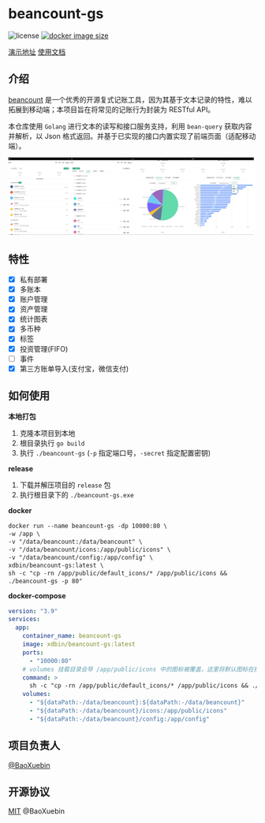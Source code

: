 # beancount-gs

![license](https://img.shields.io/github/license/BaoXuebin/beancount-gs?style=flat-square)
[![docker image size](https://img.shields.io/docker/image-size/xdbin/beancount-gs/latest?label=docker-image&style=flat-square)](https://hub.docker.com/repository/docker/xdbin/beancount-gs/general)

[演示地址](https://beancount.xdbin.com/)
[使用文档](https://www.yuque.com/chuyi-ble7p/beancount-ns)

## 介绍

[beancount](https://github.com/beancount/) 是一个优秀的开源复式记账工具，因为其基于文本记录的特性，难以拓展到移动端；本项目旨在将常见的记账行为封装为 RESTful API。

本仓库使用 `Golang` 进行文本的读写和接口服务支持，利用 `bean-query` 获取内容并解析，以 Json 格式返回。并基于已实现的接口内置实现了前端页面（适配移动端）。

![snapshot](./snapshot.png)

## 特性

- [X] 私有部署
- [X] 多账本
- [X] 账户管理
- [X] 资产管理
- [X] 统计图表
- [X] 多币种
- [X] 标签
- [X] 投资管理(FIFO)
- [ ] 事件
- [X] 第三方账单导入(支付宝，微信支付)

## 如何使用

**本地打包**

1. 克隆本项目到本地
2. 根目录执行 `go build`
3. 执行 `./beancount-gs` (`-p` 指定端口号，`-secret` 指定配置密钥)

**release**

1. 下载并解压项目的 `release` 包
2. 执行根目录下的 `./beancount-gs.exe`

**docker**

```shell
docker run --name beancount-gs -dp 10000:80 \
-w /app \
-v "/data/beancount:/data/beancount" \
-v "/data/beancount/icons:/app/public/icons" \
-v "/data/beancount/config:/app/config" \
xdbin/beancount-gs:latest \
sh -c "cp -rn /app/public/default_icons/* /app/public/icons && ./beancount-gs -p 80"
```

**docker-compose**

```yaml
version: "3.9"
services:
  app:
    container_name: beancount-gs
    image: xdbin/beancount-gs:latest
    ports:
      - "10000:80"
    # volumes 挂载目录会导 /app/public/icons 中的图标被覆盖，这里将默认图标在挂载后重新拷贝图标
    command: >
      sh -c "cp -rn /app/public/default_icons/* /app/public/icons && ./beancount-gs -p 80"
    volumes:
      - "${dataPath:-/data/beancount}:${dataPath:-/data/beancount}"
      - "${dataPath:-/data/beancount}/icons:/app/public/icons"
      - "${dataPath:-/data/beancount}/config:/app/config"
```

## 项目负责人

[@BaoXuebin](https://github.com/BaoXuebin)

## 开源协议

[MIT](https://github.com/BaoXuebin/beancount-gs/blob/main/License) @BaoXuebin

